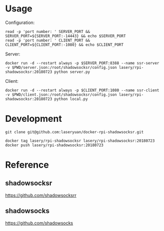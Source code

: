 # Usage

Configuration:
```
read -p 'port number: ' SERVER_PORT && SERVER_PORT=${SERVER_PORT:-14443} && echo $SERVER_PORT
read -p 'port number: ' CLIENT_PORT && CLIENT_PORT=${CLIENT_PORT:-1080} && echo $CLIENT_PORT
```

Server:
```
docker run -d --restart always -p $SERVER_PORT:8388 --name ssr-server -v $PWD/server.json:/root/shadowsocksr/config.json lasery/rpi-shadowsocksr:20180723 python server.py
```

Client:
```
docker run -d --restart always -p $CLIENT_PORT:1080 --name ssr-client -v $PWD/client.json:/root/shadowsocksr/config.json lasery/rpi-shadowsocksr:20180723 python local.py
```

# Development
```
git clone git@github.com:laseryuan/docker-rpi-shadowsocksr.git

docker tag lasery/rpi-shadowsocksr lasery/rpi-shadowsocksr:20180723
docker push lasery/rpi-shadowsocksr:20180723
```

# Reference

## shadowsocksr
https://github.com/shadowsocksrr

## shadowsocks
https://github.com/shadowsocks
